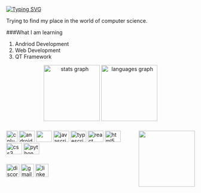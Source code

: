 [![Typing SVG](https://readme-typing-svg.herokuapp.com?font=Fira+Code&duration=3000&pause=100&color=47F713&width=435&lines=Hello+there....+;My+Name+is+Bhumit)](https://git.io/typing-svg)

Trying to find my place in the world of computer science.

###What I am learning 
1. Andriod Development
2. Web Development
3. QT Framework

<div align="center">
  <img src="https://github-readme-stats.vercel.app/api?hide_title=false&hide_rank=false&show_icons=true&include_all_commits=true&count_private=true&disable_animations=false&theme=dracula&locale=en&hide_border=false&username=BhumitRohilla" height="150" alt="stats graph"  />
  <img src="https://github-readme-stats.vercel.app/api/top-langs?locale=en&hide_title=false&layout=compact&card_width=320&langs_count=5&theme=dracula&hide_border=false&username=BhumitRohilla" height="150" alt="languages graph"  />
</div>

###

<img align="right" height="150" src="https://media.tenor.com/uYP_Nkq8VPsAAAAd/coding-hello-world.gif"  />

###

<div align="left">
  <a href="https://gcc.gnu.org/"><img src="https://cdn.jsdelivr.net/gh/devicons/devicon/icons/cplusplus/cplusplus-original.svg" height="30" widht="42" alt="cplusplus" /></a>
  <a href="https://developer.android.com/"><img src="https://cdn.jsdelivr.net/gh/devicons/devicon/icons/androidstudio/androidstudio-original.svg" height="30" width="42" alt="android"/></a>
  <a href="https://www.oracle.com/in/java/"><img src="https://cdn.jsdelivr.net/gh/devicons/devicon/icons/java/java-original-wordmark.svg" height=30 width=42/></a>
  <a href="https://developer.mozilla.org/en-US/docs/Web/JavaScript"><img src="https://cdn.jsdelivr.net/gh/devicons/devicon/icons/javascript/javascript-original.svg" height="30" width="42" alt="javascript logo"  /></a>
  <img src="https://cdn.jsdelivr.net/gh/devicons/devicon/icons/typescript/typescript-plain.svg" height="30" width="42" alt="typescript logo"  />
  <img src="https://cdn.jsdelivr.net/gh/devicons/devicon/icons/react/react-original.svg" height="30" width="42" alt="react logo"  />
  <img src="https://cdn.jsdelivr.net/gh/devicons/devicon/icons/html5/html5-original.svg" height="30" width="42" alt="html5 logo"  />
  <img src="https://cdn.jsdelivr.net/gh/devicons/devicon/icons/css3/css3-original.svg" height="30" width="42" alt="css3 logo"  />
  <img src="https://cdn.jsdelivr.net/gh/devicons/devicon/icons/python/python-original.svg" height="30" width="42" alt="python logo"  />
</div>

###

<div align="left">
  <img src="https://img.shields.io/static/v1?message=Discord&logo=discord&label=&color=7289DA&logoColor=white&labelColor=&style=for-the-badge" height="35" alt="discord logo"  />
  <img src="https://img.shields.io/static/v1?message=Gmail&logo=gmail&label=&color=D14836&logoColor=white&labelColor=&style=for-the-badge" height="35" alt="gmail logo"  />
  <img src="https://img.shields.io/static/v1?message=LinkedIn&logo=linkedin&label=&color=0077B5&logoColor=white&labelColor=&style=for-the-badge" height="35" alt="linkedin logo"  />
</div>

###

<br clear="both">

###
